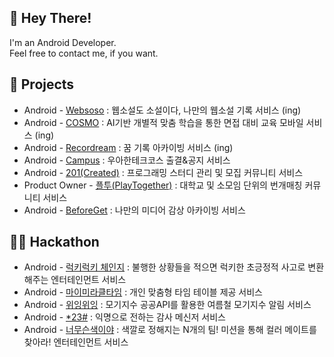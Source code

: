 

## 👋 Hey There! 
I'm an Android Developer.  
Feel free to contact me, if you want.

## 📌 Projects
- Android - [Websoso](https://github.com/Team-WSS/WSS-Android) : 웹소설도 소설이다, 나만의 웹소설 기록 서비스 (ing)
- Android - [COSMO](https://github.com/s9hn/COSMO) : AI기반 개별적 맞춤 학습을 통한 면접 대비 교육 모바일 서비스 (ing)
- Android - [Recordream](https://github.com/TeamRecorDream/RecorDream-AOS) : 꿈 기록 아카이빙 서비스 (ing)
- Android - [Campus](https://github.com/sujin9/woowa_campus_android) : 우아한테크코스 출결&공지 서비스
- Android - [201(Created)](https://github.com/201-Created-Study/2023-yigongil) : 프로그래밍 스터디 관리 및 모집 커뮤니티 서비스
- Product Owner - [플투(PlayTogether)](https://cheddar-liquid-051.notion.site/PLAY-TOGETHER-b88141f8be1344c2a8ed365951e4fefc?pvs=4) : 대학교 및 소모임 단위의 번개매칭 커뮤니티 서비스
- Android - [BeforeGet](https://github.com/Team-Beforeget/Beforeget-Android) : 나만의 미디어 감상 아카이빙 서비스
      
## 🏃‍♀️ Hackathon
- Android - [럭키럭키 체인지](https://github.com/sopkathon-android-team-4/Sopkathon-Android) : 불행한 상황들을 적으면 럭키한 초긍정적 사고로 변환해주는 엔터테인먼트 서비스
- Android - [마이미라클타임](https://github.com/do-sopkathon-android-2/android-2-client) : 개인 맞춤형 타임 테이블 제공 서비스
- Android - [위잉위잉](https://github.com/SOPT32-SOPKATHON/sopkathon-android) : 모기지수 공공API를 활용한 여름철 모기지수 알림 서비스
- Android - [*23#](https://github.com/SOPKATHON-LUCKY-SEVEN/S23H-AOS) : 익명으로 전하는 감사 메신저 서비스
- Android - [너무슨색이야](https://github.com/TeamWhatColor/WhatColorAndroid) : 색깔로 정해지는 N개의 팀! 미션을 통해 컬러 메이트를 찾아라! 엔터테인먼트 서비스  
